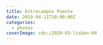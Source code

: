```yaml
---
title: Entrecampos Poente
date: 2019-04-11T10:00:00Z
categories:
  - photos
coverImage: cdn:/2020-03-lisbon-04
---
```

